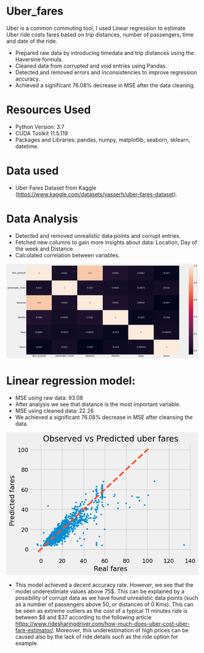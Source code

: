 # Uber_fares

Uber is a common commuting tool, I used Linear regression to estimate Uber ride costs fares based on trip distances, number of passengers, time and date of the ride.

* Prepared raw data by introducing timedata and trip distances using the Haversine formula.
* Cleaned data from corrupted and void entries using Pandas.
* Detected and removed errors and inconsistencies to improve regression accuracy.
* Achieved a significant 76.08% decrease in MSE after the data cleaning.

# Resources Used
* Python Version: 3.7
* CUDA Toolkit 11.5.119 
* Packages and Libraries: pandas, numpy, matplotlib, seaborn, sklearn, datetime.
# Data used
* Uber Fares Dataset from Kaggle (https://www.kaggle.com/datasets/yasserh/uber-fares-dataset).

# Data Analysis
* Detected and removed unrealistic data points and corrupt entries.
* Fetched new columns to gain more insights about data: Location, Day of the week and Distance.
* Calculated correlation between variables.

![image 1](https://github.com/YoussefAithaddou/Uber_fares/blob/main/Correlation%20Matrix.png)

# Linear regression model:
* MSE using raw data: 93.08
* After analysis we see that distance is the most important variable.
* MSE using cleaned data: 22.26
* We achieved a significant 76.08% decrease in MSE after cleansing the data.


![image 2](https://github.com/YoussefAithaddou/Uber_fares/blob/main/Regression%20Result.png)

* This model achieved a decent accuracy rate. However, we see that the model underestimate values above 75$. This can be explained by a possibility of corrupt data as we have found unrealistic data points (such as a number of passengers above 50, or distances of 0 Kms). This can be seen as extreme outliers as the cost of a typical 11 minutes ride is between $8 and $37 according to the following article https://www.ridesharingdriver.com/how-much-does-uber-cost-uber-fare-estimator/. Moreover, this underestimation of high prices can be caused also by the lack of ride details such as the ride option for example.

